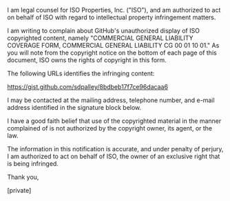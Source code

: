 I am legal counsel for ISO Properties, Inc. ("ISO"), and am authorized to act on behalf of ISO with regard to intellectual property infringement matters.

I am writing to complain about GitHub's unauthorized display of ISO copyrighted content, namely "COMMERCIAL GENERAL LIABILITY COVERAGE FORM, COMMERCIAL GENERAL LIABILITY CG 00 01 10 01." As you will note from the copyright notice on the bottom of each page of this document, ISO owns the rights of copyright in this form.

The following URLs identifies the infringing content:

https://gist.github.com/sdpalley/8bdbeb17f7ce96dacaa6

I may be contacted at the mailing address, telephone number, and e-mail address identified in the signature block below.

I have a good faith belief that use of the copyrighted material in the manner complained of is not authorized by the copyright owner, its agent, or the law.

The information in this notification is accurate, and under penalty of perjury, I am authorized to act on behalf of ISO, the owner of an exclusive right that is being infringed.

Thank you,

[private]
